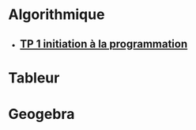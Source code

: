 # Algorithmique  
 * ## [TP 1 initiation à la programmation](TP1_initiation_prog.html)

# Tableur  
# Geogebra  
